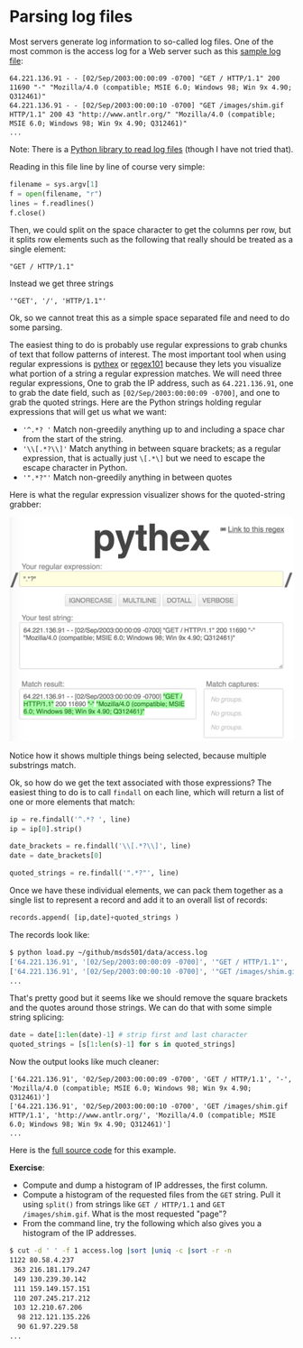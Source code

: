 # Parsing log files

Most servers generate log information to so-called log files. One of the most common is the access log for a Web server such as this [sample log file](https://github.com/parrt/msds501/blob/master/data/access.log):

```
64.221.136.91 - - [02/Sep/2003:00:00:09 -0700] "GET / HTTP/1.1" 200 11690 "-" "Mozilla/4.0 (compatible; MSIE 6.0; Windows 98; Win 9x 4.90; Q312461)"
64.221.136.91 - - [02/Sep/2003:00:00:10 -0700] "GET /images/shim.gif HTTP/1.1" 200 43 "http://www.antlr.org/" "Mozilla/4.0 (compatible; MSIE 6.0; Windows 98; Win 9x 4.90; Q312461)"
...
```

Note: There is a [Python library to read log files](https://github.com/piwik/piwik-log-analytics) (though I have not tried that).

Reading in this file line by line of course very simple:

```python
filename = sys.argv[1]
f = open(filename, "r")
lines = f.readlines()
f.close()
```

Then, we could split on the space character to get the columns per row, but it splits row elements such as the following that really should be  treated as a single element:

```
"GET / HTTP/1.1"
```

Instead we get three strings

```
'"GET', '/', 'HTTP/1.1"'
```

Ok, so we cannot treat this as a simple space separated file and need to do some parsing. 

The easiest thing to do is probably use regular expressions to grab chunks of text that follow patterns of interest. The most important tool when using regular expressions is [pythex](http://pythex.org/) or [regex101](https://regex101.com/) because they lets you visualize what portion of a string a regular expression matches. We will need three regular expressions, One to grab the IP address, such as `64.221.136.91`, one to grab the date field, such as `[02/Sep/2003:00:00:09 -0700]`, and one to grab the quoted strings. Here are the Python strings holding regular expressions that will get us what we want:

* `'^.*? '` Match non-greedily anything up to and including a space char from the start of the string.
* `'\\[.*?\\]'` Match anything in between square brackets; as a regular expression, that is actually just `\[.*\]` but we need to escape the escape character in Python.
* `'".*?"'` Match non-greedily anything in between quotes

Here is what the regular expression visualizer shows for the quoted-string  grabber:

<img src=figures/pythex.png width=600>

Notice how it shows multiple things being selected, because multiple substrings match.

Ok, so how do we get the text associated with those expressions? The easiest thing to do is to call `findall` on each line, which will return a list of one or more elements that match:

```python
ip = re.findall('^.*? ', line)
ip = ip[0].strip()
```

```python
date_brackets = re.findall('\\[.*?\\]', line)
date = date_brackets[0]
```

```python
quoted_strings = re.findall('".*?"', line)
```

Once we have these individual elements, we can pack them together as a single list to represent a record and add it to an overall list of records:

```python
records.append( [ip,date]+quoted_strings )
```

The records look like:

```bash
$ python load.py ~/github/msds501/data/access.log
['64.221.136.91', '[02/Sep/2003:00:00:09 -0700]', '"GET / HTTP/1.1"', '"-"', '"Mozilla/4.0 (compatible; MSIE 6.0; Windows 98; Win 9x 4.90; Q312461)"']
['64.221.136.91', '[02/Sep/2003:00:00:10 -0700]', '"GET /images/shim.gif HTTP/1.1"', '"http://www.antlr.org/"', '"Mozilla/4.0 (compatible; MSIE 6.0; Windows 98; Win 9x 4.90; Q312461)"']
...
```

That's pretty good but it seems like we should remove the square brackets and the quotes around those strings. We can do that with some simple string splicing:

```python
date = date[1:len(date)-1] # strip first and last character
quoted_strings = [s[1:len(s)-1] for s in quoted_strings]
```

Now the output looks like much cleaner: 
 
```
['64.221.136.91', '02/Sep/2003:00:00:09 -0700', 'GET / HTTP/1.1', '-', 'Mozilla/4.0 (compatible; MSIE 6.0; Windows 98; Win 9x 4.90; Q312461)']
['64.221.136.91', '02/Sep/2003:00:00:10 -0700', 'GET /images/shim.gif HTTP/1.1', 'http://www.antlr.org/', 'Mozilla/4.0 (compatible; MSIE 6.0; Windows 98; Win 9x 4.90; Q312461)']
...
```

Here is the [full source code](code/logs/load.py) for this example.

**Exercise**:

* Compute and dump a histogram of IP addresses, the first column.
* Compute a histogram of the requested files from the `GET` string. Pull it using `split()` from strings like `GET / HTTP/1.1` and `GET /images/shim.gif`. What is the most requested "page"?
* From the command line, try the following which also gives you a histogram of the IP addresses.

```bash
$ cut -d ' ' -f 1 access.log |sort |uniq -c |sort -r -n
1122 80.58.4.237
 363 216.181.179.247
 149 130.239.30.142
 111 159.149.157.151
 110 207.245.217.212
 103 12.210.67.206
  98 212.121.135.226
  90 61.97.229.58
...
```
